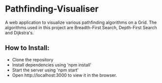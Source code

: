 # Pathfinding-Visualiser
A web application to visualize various pathfinding algorithms on a Grid. The algorithms used in this project are Breadth-First Search, Depth-First Search and Dijkstra's.

## How to Install:
- Clone the repository
- Install dependencies using 'npm install'
- Start the server using 'npm start'
- Open http://localhost:3000 to view it in the browser.
